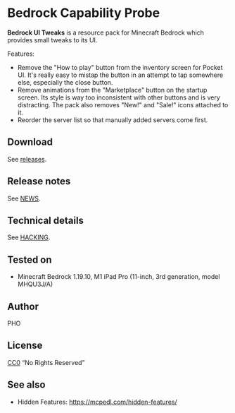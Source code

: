 # Bedrock Capability Probe

**Bedrock UI Tweaks** is a resource pack for Minecraft Bedrock which
  provides small tweaks to its UI.

Features:

* Remove the "How to play" button from the inventory screen for Pocket
  UI. It's really easy to mistap the button in an attempt to tap
  somewhere else, especially the close button.
* Remove animations from the "Marketplace" button on the startup
  screen. Its style is way too inconsistent with other buttons and is
  very distracting. The pack also removes "New!" and "Sale!"  icons
  attached to it.
* Reorder the server list so that manually added servers come first.

## Download

See [releases](https://github.com/depressed-pho/bedrock-ui-tweaks/releases).

## Release notes

See [NEWS](NEWS.md).

## Technical details

See [HACKING](HACKING.md).

## Tested on

* Minecraft Bedrock 1.19.10, M1 iPad Pro (11-inch, 3rd generation, model MHQU3J/A)

## Author

PHO

## License

[CC0](https://creativecommons.org/share-your-work/public-domain/cc0/)
“No Rights Reserved”

## See also

* Hidden Features: https://mcpedl.com/hidden-features/
